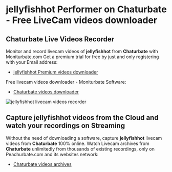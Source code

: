 # jellyfishhot Performer on Chaturbate - Free LiveCam videos downloader

## Chaturbate Live Videos Recorder

Monitor and record livecam videos of **jellyfishhot** from **Chaturbate** with Moniturbate.com
Get a premium trial for free by just and only registering with your Email address:
* [jellyfishhot Premium videos downloader](https://moniturbate.com/request-demo-licence-key.html)

Free livecam videos downloader - Moniturbate Software:
* [Chaturbate videos downloader](https://moniturbate.com/moniturbate-download-software.html)

![jellyfishhot livecam videos recorder](https://peachurnet.com/templates/moniturbate-software.png)


## Capture jellyfishhot videos from the Cloud and watch your recordings on Streaming

Without the need of downloading a software, capture **jellyfishhot** livecam videos from **Chaturbate** 100% online.
Watch Livecam archives from **Chaturbate** unlimitedly from thousands of existing recordings, only on Peachurbate.com and its websites network:
* [Chaturbate videos archives](https://peachurnet.com/)